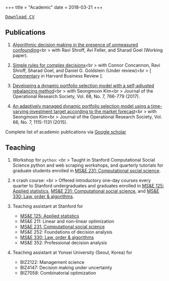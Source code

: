 +++
title = "Academic"
date = 2018-03-21
+++

[<kbd class="item-tag">Download CV</kbd>](https://www.dropbox.com/s/apoim64sd02lkmm/resume.pdf)

## Publications
1. [Algorithmic decision making in the presence of unmeasured confounding](https://arxiv.org/abs/1805.01868)<br \>
with  Ravi Shroff, Avi Feller, and Sharad Goel (Working paper).

1. [Simple rules for complex decisions](https://arxiv.org/abs/1702.04690)<br \>
with  Connor Concannon, Ravi Shroff, Sharad Goel, and Daniel G. Goldstein (Under review)<br \>
[ [Commentary](https://hbr.org/2017/04/creating-simple-rules-for-complex-decisions) in Harvard Business Review ].

1. [Developing a dynamic portfolio selection model with a self-adjusted rebalancing
   method](https://www.tandfonline.com/doi/abs/10.1057/jors.2016.21)<br \>
   with Seongmoon Kim<br \>
   Journal of the Operational Research Society, Vol. 68, No. 7, 766-779 (2017).

1. [An adaptively managed dynamic portfolio selection model using
   a time-varying investment target according to the market
   forecast](https://link.springer.com/article/10.1057/jors.2014.72)<br \>
   with Seongmoon Kim<br \>
   Journal of the Operational Research Society, Vol. 66, No. 7, 1115-1131 (2015).

Complete list of academic publications via [Google scholar <i class="fa fa-external-link"></i>](https://scholar.google.com/citations?user=ryQZpjYAAAAJ)

## Teaching
1. Workshop for `python`: [<i class="fa fa-github"></i>](https://github.com/jongbinjung/css-python-workshop)<br \>
Taught in Stanford Computational Social Science python and web scraping workshops, and quarterly tutorials for graduate students enrolled in
[MS&E 231: Computational social science](https://5harad.com/mse231).

1. `R` crash course: [<i class="fa fa-github"></i>](https://github.com/jongbinjung/r-tutorial)<br \>
Offered introductory one-day courses every quarter
to Stanford undergraduates and graduates enrolled in
[MS&E 125: Applied statistics](https://5harad.com/mse125),
[MS&E 231: Computational social science](https://5harad.com/mse231), and
[MS&E 330: Law, order & algorithms](https://5harad.com/mse330).

1. Teaching assistant at Stanford for
    - [MS&E 125: Applied statistics](https://5harad.com/mse125)
    - MS&E 211: Linear and non-linear optimization
    - [MS&E 231: Computational social science](https://5harad.com/mse231)
    - MS&E 252: Foundations of decision analysis
    - [MS&E 330: Law, order & algorithms](https://5harad.com/mse330)
    - MS&E 352: Professional decision analysis

1. Teaching assistant at Yonsei University (Seoul, Korea) for
    - BIZ2122: Management science
    - BIZ4147: Decision making under uncertainty
    - BIZ7058: Combinatorial optimization
